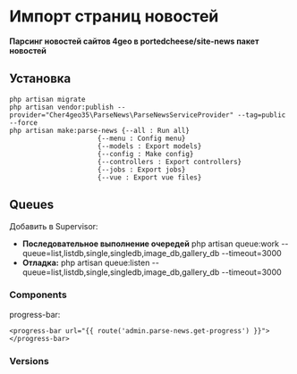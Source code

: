 # Импорт страниц новостей

**Парсинг новостей сайтов 4geo в portedcheese/site-news пакет новостей**

## Установка
    php artisan migrate
    php artisan vendor:publish --provider="Cher4geo35\ParseNews\ParseNewsServiceProvider" --tag=public --force
    php artisan make:parse-news {--all : Run all}
                          {--menu : Config menu}
                          {--models : Export models}
                          {--config : Make config}
                          {--controllers : Export controllers}
                          {--jobs : Export jobs}
                          {--vue : Export vue files}

## Queues
Добавить в Supervisor:
 - **Последовательное выполнение очередей**
  php artisan queue:work --queue=list,listdb,single,singledb,image_db,gallery_db --timeout=3000
 - **Отладка:**
  php artisan queue:listen --queue=list,listdb,single,singledb,image_db,gallery_db --timeout=3000

### Components

progress-bar:

    <progress-bar url="{{ route('admin.parse-news.get-progress') }}">
    </progress-bar>

### Versions
